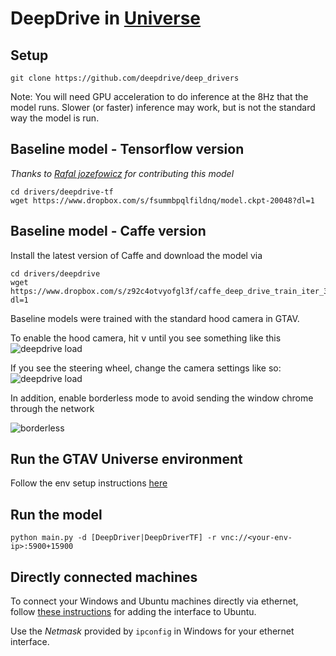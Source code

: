 # DeepDrive in [Universe](https://universe.openai.com/)

## Setup
```
git clone https://github.com/deepdrive/deep_drivers
```

Note: You will need GPU acceleration to do inference at the 8Hz that the model runs. Slower (or faster) inference may work, but is not the standard way the model is run.

## Baseline model - Tensorflow version
_Thanks to  [Rafal jozefowicz](https://github.com/rafaljozefowicz) for contributing this model_
```
cd drivers/deepdrive-tf
wget https://www.dropbox.com/s/fsummbpqlfildnq/model.ckpt-20048?dl=1
```

## Baseline model - Caffe version
Install the latest version of Caffe and download the model via
```
cd drivers/deepdrive
wget https://www.dropbox.com/s/z92c4otvyofgl3f/caffe_deep_drive_train_iter_35352.caffemodel?dl=1
```

Baseline models were trained with the standard hood camera in GTAV. 

To enable the hood camera, hit <kbd>v</kbd> until you see something like this
![deepdrive load](https://www.dropbox.com/s/q28tce40ukurm9p/Screenshot%202016-10-30%2014.33.50.png?dl=1)

If you see the steering wheel, change the camera settings like so:
![deepdrive load](https://www.dropbox.com/s/h3xu98jz45bafld/Screenshot%202016-10-30%2014.28.42.png?dl=1)

In addition, enable borderless mode to avoid sending the window chrome through the network

![borderless](https://www.dropbox.com/s/dci8o6z3129bwpl/borderless.jpg?dl=1)

## Run the GTAV Universe environment
Follow the env setup instructions [here](https://github.com/openai/universe-windows-envs/blob/master/vnc-gtav/README.md)

## Run the model
```
python main.py -d [DeepDriver|DeepDriverTF] -r vnc://<your-env-ip>:5900+15900
```

## Directly connected machines
To connect your Windows and Ubuntu machines directly via ethernet, follow [these instructions](http://askubuntu.com/a/26770/158805) for adding the interface to Ubuntu.

Use the _Netmask_ provided by `ipconfig` in Windows for your ethernet interface.
